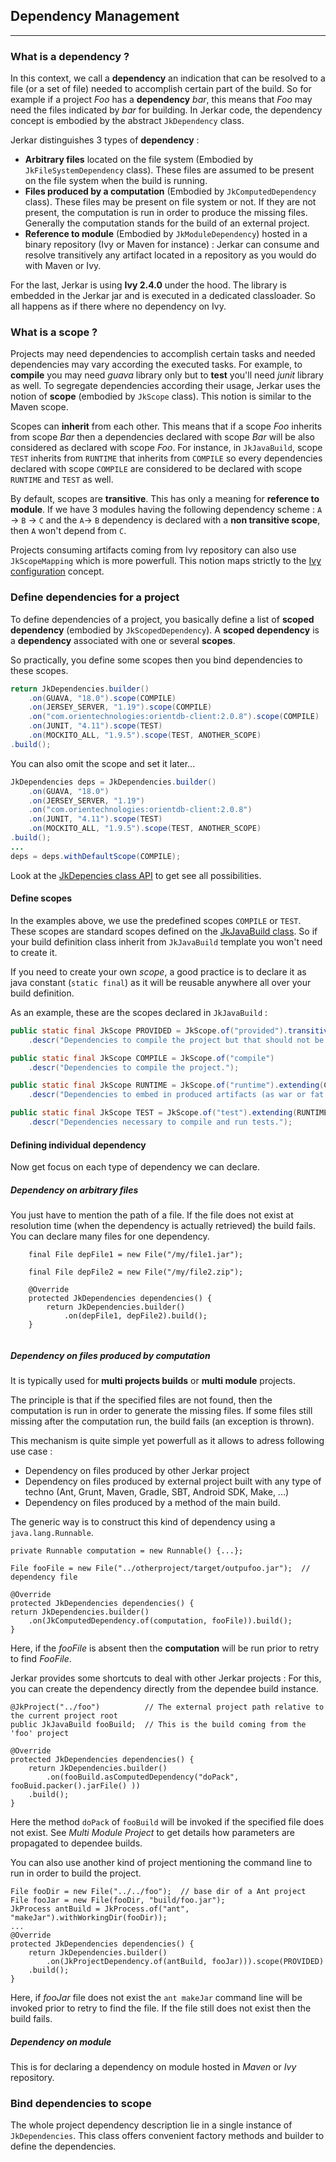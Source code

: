 ## Dependency Management
----

### What is a dependency ?

In this context, we call a __dependency__ an indication that can be resolved to a file (or a set of file) needed to accomplish certain part of the build.
So for example if a project _Foo_ has a __dependency__ _bar_, this means that _Foo_ may need the files indicated by _bar_ for building. 
In Jerkar code, the dependency concept is embodied by the abstract `JkDependency` class.

Jerkar distinguishes 3 types of __dependency__ :

* __Arbitrary files__ located on the file system (Embodied by `JkFileSystemDependency` class). These files are assumed to be present on the file system when the build is running.
* __Files produced by a computation__ (Embodied by `JkComputedDependency` class). These files may be present on file system or not. If they are not present, the computation is run in order to produce the missing files. Generally the computation stands for the build of an external project.
* __Reference to module__ (Embodied by `JkModuleDependency`) hosted in a binary repository (Ivy or Maven for instance) : Jerkar can consume and resolve transitively any artifact located in a repository as you would do with Maven or Ivy.

<p class="alert alert-success">
For the last, Jerkar is using <b>Ivy 2.4.0</b> under the hood. The library is embedded in the Jerkar jar and is executed in a dedicated classloader. So all happens as if there where no dependency on Ivy.
</p>

### What is a scope ?

Projects may need dependencies to accomplish certain tasks and needed dependencies may vary according the executed tasks.
For example, to __compile__ you may need _guava_ library only but to __test__ you'll need _junit_ library as well. 
To segregate dependencies according their usage, Jerkar uses the notion of __scope__ (embodied by `JkScope` class). This notion is similar to the Maven scope.

Scopes can __inherit__ from each other. This means that if a scope _Foo_ inherits from scope _Bar_ then a dependencies declared with scope _Bar_ will be also considered as declared with scope _Foo_.
For instance, in `JkJavaBuild`, scope `TEST` inherits from `RUNTIME` that inherits from `COMPILE` so every dependencies declared with scope `COMPILE` are considered to be declared with scope `RUNTIME` and `TEST` as well.   

By default, scopes are __transitive__. This has only a meaning for __reference to module__. 
If we have 3 modules having the following dependency scheme : `A` -> `B` -> `C` and the `A`-> `B` dependency is declared with a __non transitive scope__, then `A` won't depend from `C`. 

Projects consuming artifacts coming from Ivy repository can also use `JkScopeMapping` which is more powerfull. This notion maps strictly to the [Ivy configuration](http://ant.apache.org/ivy/history/2.2.0/ivyfile/configurations.html) concept.
  
  
### Define dependencies for a project

To define dependencies of a project, you basically define a list of __scoped dependency__ (embodied by `JkScopedDependency`).
A __scoped dependency__ is a __dependency__ associated with one or several __scopes__.

So practically, you define some scopes then you bind dependencies to these scopes.

```Java
return JkDependencies.builder()
    .on(GUAVA, "18.0").scope(COMPILE)  
    .on(JERSEY_SERVER, "1.19").scope(COMPILE)
    .on("com.orientechnologies:orientdb-client:2.0.8").scope(COMPILE)
    .on(JUNIT, "4.11").scope(TEST)
    .on(MOCKITO_ALL, "1.9.5").scope(TEST, ANOTHER_SCOPE)
.build();
```

You can also omit the scope and set it later...

```Java
JkDependencies deps = JkDependencies.builder()
    .on(GUAVA, "18.0")
    .on(JERSEY_SERVER, "1.19")
    .on("com.orientechnologies:orientdb-client:2.0.8")
    .on(JUNIT, "4.11").scope(TEST)
    .on(MOCKITO_ALL, "1.9.5").scope(TEST, ANOTHER_SCOPE)
.build();
...
deps = deps.withDefaultScope(COMPILE);
```

Look at the [JkDepencies class API](http://jerkar.github.io/javadoc/latest/org/jerkar/api/depmanagement/JkDependencies.html) to get see all possibilities.


#### Define scopes

In the examples above, we use the predefined scopes `COMPILE` or `TEST`. These scopes are standard scopes defined on the [JkJavaBuild class](https://github.com/jerkar/jerkar/blob/master/org.jerkar.core/src/main/java/org/jerkar/tool/builtins/javabuild/JkJavaBuild.java). 
So if your build definition class inherit from `JkJavaBuild` template you won't need to create it.  

If you need to create your own _scope_, a good practice is to declare it as java constant (`static final`) as it will be reusable anywhere all over your build definition.

As an example, these are the scopes declared in `JkJavaBuild` :

```Java
public static final JkScope PROVIDED = JkScope.of("provided").transitive(false)
    .descr("Dependencies to compile the project but that should not be embedded in produced artifacts.");

public static final JkScope COMPILE = JkScope.of("compile")
    .descr("Dependencies to compile the project.");

public static final JkScope RUNTIME = JkScope.of("runtime").extending(COMPILE)
	.descr("Dependencies to embed in produced artifacts (as war or fat jar files).");

public static final JkScope TEST = JkScope.of("test").extending(RUNTIME, PROVIDED)
	.descr("Dependencies necessary to compile and run tests."); 
```

#### Defining individual dependency

Now get focus on each type of dependency we can declare.

##### Dependency on arbitrary files

You just have to mention the path of a file. If the file does not exist at resolution time (when the dependency is actually retrieved) the build fails.
You can declare many files for one dependency.

```
    final File depFile1 = new File("/my/file1.jar");
	
    final File depFile2 = new File("/my/file2.zip");

    @Override
    protected JkDependencies dependencies() {
        return JkDependencies.builder()
            .on(depFile1, depFile2).build();
    }
		
``` 

##### Dependency on files produced by computation

It is typically used for __multi projects builds__ or __multi module__ projects.

The principle is that if the specified files are not found, then the computation is run in order to generate the missing files.
If some files still missing after the computation run, the build fails (an exception is thrown).

This mechanism is quite simple yet powerfull as it allows to adress following use case :

* Dependency on files produced by other Jerkar project
* Dependency on files produced by external project built with any type of techno (Ant, Grunt, Maven, Gradle, SBT, Android SDK, Make, ...)
* Dependency on files produced by a method of the main build.   

The generic way is to construct this kind of dependency using a `java.lang.Runnable`.

```
private Runnable computation = new Runnable() {...}; 
	
File fooFile = new File("../otherproject/target/outpufoo.jar");  // dependency file  
	
@Override
protected JkDependencies dependencies() {
return JkDependencies.builder()
    .on(JkComputedDependency.of(computation, fooFile)).build();
}
```
Here, if the _fooFile_ is absent then the __computation__ will be run prior to retry to find _FooFile_.

Jerkar provides some shortcuts to deal with other Jerkar projects : For this, you can create the dependency directly from the dependee build instance. 

```
@JkProject("../foo")          // The external project path relative to the current project root
public JkJavaBuild fooBuild;  // This is the build coming from the 'foo' project 
	
@Override
protected JkDependencies dependencies() {
    return JkDependencies.builder()
	    .on(fooBuild.asComputedDependency("doPack", fooBuid.packer().jarFile() ))
    .build();
}
```
Here the method `doPack` of `fooBuild` will be invoked if the specified file does not exist.
See _Multi Module Project_ to get details how parameters are propagated to dependee builds.

You can also use another kind of project mentioning the command line to run in order to build the project.
 
```
File fooDir = new File("../../foo");  // base dir of a Ant project 
File fooJar = new File(fooDir, "build/foo.jar");
JkProcess antBuild = JkProcess.of("ant", "makeJar").withWorkingDir(fooDir));
...
@Override
protected JkDependencies dependencies() {
    return JkDependencies.builder()
        .on(JkProjectDependency.of(antBuild, fooJar))).scope(PROVIDED)  
    .build();
}
```
Here, if _fooJar_ file does not exist the `ant makeJar` command line will be invoked prior to retry to find the file.
If the file still does not exist then the build fails.


##### Dependency on module

This is for declaring a dependency on module hosted in _Maven_ or _Ivy_ repository.




### Bind dependencies to scope

The whole project dependency description lie in a single instance of `JkDependencies`. This class offers convenient factory methods and builder to define the dependencies.

```
   
```

<br/>










 
 